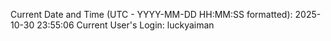 Current Date and Time (UTC - YYYY-MM-DD HH:MM:SS formatted): 2025-10-30 23:55:06
Current User's Login: luckyaiman
